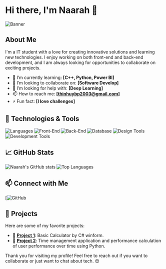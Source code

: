 # Hi there, I'm Naarah 👋

![Banner](https://i.imgur.com/Giw25gZ.jpeg)


## About Me
I'm a IT student with a love for creating innovative solutions and learning new technologies. I enjoy working on both front-end and back-end development, and I am always looking for opportunities to collaborate on exciting projects.

- 🌱 I’m currently learning: **[C++, Python, Power BI]**
- 👯 I’m looking to collaborate on: **[Software Develop]**
- 🤔 I’m looking for help with: **[Deep Learning]**
- 📫 How to reach me: **[thinhuybp2003@gmail.com]**
- ⚡ Fun fact: **[I love challenges]**

## 🔧 Technologies & Tools
![Languages](https://img.shields.io/badge/Languages-C++%20%7C%20HTML%20%7C%20Python-informational?style=flat&logo=Python&logoColor=white&color=2bbc8a)
![Front-End](https://img.shields.io/badge/Front--End-HTML%20%7C%20CSS-informational?style=flat&logo=HTML5&logoColor=white&color=2bbc8a)
![Back-End](https://img.shields.io/badge/Back--End-C++-informational?style=flat&logo=C%2B%2B&logoColor=white&color=2bbc8a)
![Database](https://img.shields.io/badge/Database-MongoDB-informational?style=flat&logo=MongoDB&logoColor=white&color=2bbc8a)
![Design Tools](https://img.shields.io/badge/Design%20Tools-Figma%20%7C%20Canva-informational?style=flat&logo=Figma&logoColor=white&color=2bbc8a)
![Development Tools](https://img.shields.io/badge/Dev%20Tools-Visual%20Studio%20%7C%20VS%20Code-informational?style=flat&logo=Visual%20Studio&logoColor=white&color=2bbc8a)

## 📈 GitHub Stats
![Naarah's GitHub stats](https://github-readme-stats.vercel.app/api?username=Naarah-dev&show_icons=true&theme=radical)
![Top Languages](https://github-readme-stats.vercel.app/api/top-langs/?username=Naarah-dev&layout=compact&theme=radical)

## 📫 Connect with Me
[![GitHub](https://github.com/Naarah-dev)

## 🚀 Projects
Here are some of my favorite projects:

- 🌟 [**Project 1**](https://github.com/Naarah-dev/Building-A-Calculator-Application-Group-Project-N.1): Basic Calculator by C# winform.
- 🌟 [**Project 2**](https://github.com/Naarah-dev/QuanLyHieuSuatNguoiDung): Time management application and performance calculation of user performance over time using Python.


Thank you for visiting my profile! Feel free to reach out if you want to collaborate or just want to chat about tech. 😊
